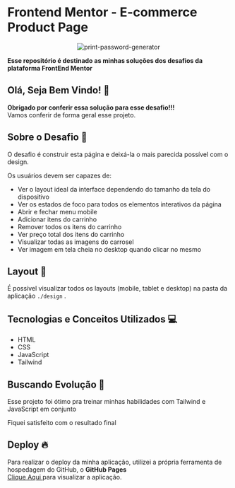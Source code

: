 # Frontend Mentor - E-commerce Product Page

<div align="center">

 ![print-password-generator](https://github.com/gabrielalencs/Frontend-Mentor-Challenges/assets/127636935/256507eb-df04-4e08-a0bc-9ad973435f13)
</div>


**Esse repositório é destinado as minhas soluções dos desafios da plataforma FrontEnd Mentor**

## Olá, Seja Bem Vindo! 👋

**Obrigado por conferir essa solução para esse desafio!!!** 
<br>
Vamos conferir de forma geral esse projeto.

## Sobre o Desafio 🎯

O desafio é construir esta página e deixá-la o mais parecida possível com o design.

Os usuários devem ser capazes de:

- Ver o layout ideal da interface dependendo do tamanho da tela do dispositivo
- Ver os estados de foco para todos os elementos interativos da página
- Abrir e fechar menu mobile
- Adicionar itens do carrinho
- Remover todos os itens do carrinho
- Ver preço total dos itens do carrinho
- Visualizar todas as imagens do carrosel 
- Ver imagem em tela cheia no desktop quando clicar no mesmo

## Layout 🎨

É possível visualizar todos os layouts (mobile, tablet e desktop) na pasta da aplicação ` ./design ` .

## Tecnologias e Conceitos Utilizados 💻

- HTML
- CSS
- JavaScript
- Tailwind

##  Buscando Evolução 🚀

Esse projeto foi ótimo pra treinar minhas habilidades com Tailwind e JavaScript em conjunto

Fiquei satisfeito com o resultado final

## Deploy 🔥
 
Para realizar o deploy da minha aplicação, utilizei a própria ferramenta de hospedagem do GitHub, o **GitHub Pages**
<br>
<a href="https://gabrielalencs.github.io/Frontend-Mentor-Challenges/Password%20Generator%20App/">Clique Aqui </a> para visualizar a aplicação.